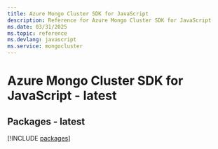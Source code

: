 ```yaml
---
title: Azure Mongo Cluster SDK for JavaScript
description: Reference for Azure Mongo Cluster SDK for JavaScript
ms.date: 03/31/2025
ms.topic: reference
ms.devlang: javascript
ms.service: mongocluster
---
```

# Azure Mongo Cluster SDK for JavaScript - latest
## Packages - latest
[!INCLUDE [packages](mongo-cluster-index.md)]